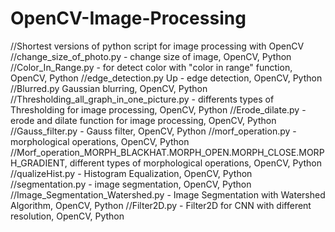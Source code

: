 # OpenCV-Image-Processing
//Shortest versions of python script for image processing with OpenCV
//change_size_of_photo.py - change size of image, OpenCV, Python
//Color_In_Range.py - for detect color with "color in range" function, OpenCV, Python
//edge_detection.py Up - edge detection, OpenCV, Python
//Blurred.py Gaussian blurring, OpenCV, Python
//Thresholding_all_graph_in_one_picture.py - differents types of Thresholding for image processing, OpenCV, Python
//Erode_dilate.py - erode and dilate function for image processing, OpenCV, Python
//Gauss_filter.py - Gauss filter, OpenCV, Python
//morf_operation.py - morphological operations, OpenCV, Python 
//Morf_operation_MORPH_BLACKHAT.MORPH_OPEN.MORPH_CLOSE.MORPH_GRADIENT, different types of morphological operations, OpenCV, Python
//qualizeHist.py - Histogram Equalization, OpenCV, Python
//segmentation.py - image segmentation, OpenCV, Python
//Image_Segmentation_Watershed.py - Image Segmentation with Watershed Algorithm, OpenCV, Python
//Filter2D.py - Filter2D for CNN with different resolution, OpenCV, Python
